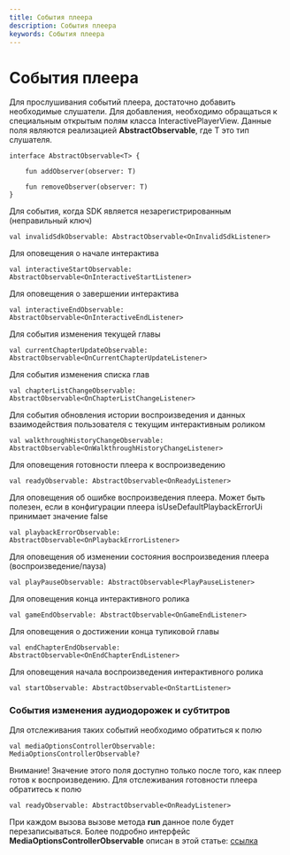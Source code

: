 ```yaml
---
title: События плеера
description: События плеера
keywords: События плеера
---
```


# События плеера
Для прослушивания событий плеера, достаточно добавить необходимые слушатели. Для добавления, необходимо 
обращаться к специальным открытым полям класса InteractivePlayerView. Данные поля являются реализацией 
**AbstractObservable<T>**, где T это тип слушателя.
```
interface AbstractObservable<T> {

    fun addObserver(observer: T)

    fun removeObserver(observer: T)
}
```

Для события, когда SDK является незарегистрированным (неправильный ключ)
```
val invalidSdkObservable: AbstractObservable<OnInvalidSdkListener>
```

Для оповещения о начале интерактива
```
val interactiveStartObservable: AbstractObservable<OnInteractiveStartListener>
```
Для оповещения о завершении интерактива
```
val interactiveEndObservable: AbstractObservable<OnInteractiveEndListener>
```

Для события изменения текущей главы
```
val currentChapterUpdateObservable: AbstractObservable<OnCurrentChapterUpdateListener>
```

Для события изменения списка глав
```
val chapterListChangeObservable: AbstractObservable<OnChapterListChangeListener>
```

Для события обновления истории воспроизведения и данных взаимодействия пользователя с текущим интерактивным роликом
```
val walkthroughHistoryChangeObservable: AbstractObservable<OnWalkthroughHistoryChangeListener>
```

Для оповещения готовности плеера к воспроизведению
```
val readyObservable: AbstractObservable<OnReadyListener>
```
Для оповещения об ошибке воспроизведения плеера. Может быть полезен, если в конфигурации плеера
 isUseDefaultPlaybackErrorUi принимает значение false
```
val playbackErrorObservable: AbstractObservable<OnPlaybackErrorListener>
```
Для оповещения об изменении состояния воспроизведения плеера (воспроизведение/пауза)
```
val playPauseObservable: AbstractObservable<PlayPauseListener>
```
Для оповещения конца интерактивного ролика
```
val gameEndObservable: AbstractObservable<OnGameEndListener>
```
Для оповещения о достижении конца тупиковой главы
```
val endChapterEndObservable: AbstractObservable<OnEndChapterEndListener>
```
Для оповещения начала воспроизведения интерактивного ролика
```
val startObservable: AbstractObservable<OnStartListener>
```
### События изменения аудиодорожек и субтитров
Для отслеживания таких событий необходимо обратиться к полю
```
val mediaOptionsControllerObservable: MediaOptionsControllerObservable?
```
Внимание! Значение этого поля доступно только после того, как плеер готов
к воспроизведению. Для отслеживания готовности плеера обратитесь к полю 
```
val readyObservable: AbstractObservable<OnReadyListener>
```
При каждом вызова вызове метода **run** данное поле будет перезаписываться.
Более подробно интерфейс **MediaOptionsControllerObservable** описан в этой статье: [ссылка](/sdk/android/07-audio-subtitles-customization.md)

